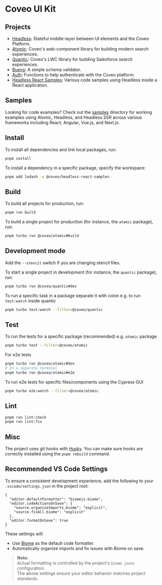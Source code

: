 # Coveo UI Kit

## Projects

- [Headless](packages/headless): Stateful middle-layer between UI elements and the Coveo Platform.
- [Atomic](packages/atomic): Coveo's web-component library for building modern search experiences.
- [Quantic](packages/quantic): Coveo's LWC library for building Salesforce search experiences.
- [Bueno](packages/bueno): A simple schema validator.
- [Auth](packages/auth): Functions to help authenticate with the Coveo platform.
- [Headless React Samples](packages/samples/headless-react): Various code samples using Headless inside a React application.

## Samples

Looking for code examples? Check out the [samples](samples/) directory for working examples using Atomic, Headless, and Headless SSR across various frameworks including React, Angular, Vue.js, and Next.js.

## Install

To install all dependencies and link local packages, run:

```sh
pnpm install
```

To install a dependency in a specific package, specify the workspace:

```sh
pnpm add lodash -w @coveo/headless-react-samples
```

## Build

To build all projects for production, run:

```sh
pnpm run build
```

To build a single project for production (for instance, the `atomic` package), run:

```sh
pnpm turbo run @coveo/atomic#build
```

## Development mode

Add the `--stencil` switch if you are changing stencil files.

To start a single project in development (for instance, the `quantic` package), run:

```sh
pnpm turbo run @coveo/quantic#dev
```

To run a specific task in a package separate it with colon e.g. to run `test:watch` inside quantic

```sh
pnpm turbo test:watch --filter=@coveo/quantic
```

## Test

To run the tests for a specific package (recommended) e.g. `atomic` package

```sh
pnpm turbo test --filter=@coveo/atomic
```

For e2e tests

```sh
pnpm turbo run @coveo/atomic#dev
# In a separate terminal
pnpm turbo run @coveo/atomic#e2e
```

To run e2e tests for specific files/components using the Cypress GUI

```sh
pnpm turbo e2e:watch --filter=@coveo/atomic
```

## Lint

```sh
pnpm run lint:check
pnpm run lint:fix
```

## Misc

The project uses git hooks with [Husky](https://www.npmjs.com/package/husky). You can make sure hooks are correctly installed using the `pnpm rebuild` command.

## Recommended VS Code Settings

To ensure a consistent development experience, add the following to your `.vscode/settings.json` in the project root:

```jsonc
{
  "editor.defaultFormatter": "biomejs.biome",
  "editor.codeActionsOnSave": {
    "source.organizeImports.biome": "explicit",
    "source.fixAll.biome": "explicit"
  },
  "editor.formatOnSave": true
}
```

These settings will:
- Use [Biome](https://marketplace.visualstudio.com/items?itemName=biomejs.biome) as the default code formatter.
- Automatically organize imports and fix issues with Biome on save.

> **Note:**  
> Actual formatting is controlled by the project's `biome.jsonc` configuration.  
> The above settings ensure your editor behavior matches project standards.
